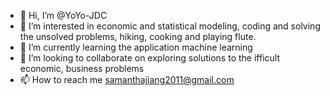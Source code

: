 - 👋 Hi, I’m @YoYo-JDC
- 👀 I’m interested in economic and statistical modeling, coding and solving the unsolved problems, hiking, cooking and playing flute.
- 🌱 I’m currently learning the application machine learning
- 💞️ I’m looking to collaborate on exploring solutions to the ifficult economic, business problems
- 📫 How to reach me samanthajiang2011@gmail.com

<!---
YoYo-JDC/YoYo-JDC is a ✨ special ✨ repository because its `README.md` (this file) appears on your GitHub profile.
You can click the Preview link to take a look at your changes.
--->
